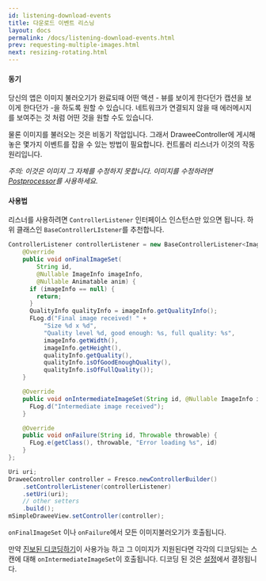 ```yaml
---
id: listening-download-events
title: 다운로드 이벤트 리스닝
layout: docs
permalink: /docs/listening-download-events.html
prev: requesting-multiple-images.html
next: resizing-rotating.html
---
```


#### 동기

당신의 앱은 이미지 불러오기가 완료되때 어떤 액션 - 뷰를 보이게 한다던가 캡션을 보이게 한다던가 -을 하도록 원할 수 있습니다. 네트워크가 연결되지 않을 때 에러메시지를 보여주는 것 처럼 어떤 것을 원할 수도 있습니다.

물론 이미지를 불러오는 것은 비동기 작업입니다. 그래서 DraweeController에 게시해 놓은 몇가지 이벤트를 잡을 수 있는 방법이 필요합니다. 컨트롤러 리스너가 이것의 작동원리입니다.

*주의: 이것은 이미지 그 자체를 수정하지 못합니다. 이미지를 수정하려면 [Postprocessor](modifying-image.html)를 사용하세요.*

#### 사용법

리스너를 사용하려면 `ControllerListener` 인터페이스 인스턴스만 있으면 됩니다. 하위 클래스인 `BaseControllerLIstener`를 추천합니다.

```java
ControllerListener controllerListener = new BaseControllerListener<ImageInfo>() {
    @Override
    public void onFinalImageSet(
        String id,
        @Nullable ImageInfo imageInfo,
        @Nullable Animatable anim) {
      if (imageInfo == null) {
        return;
      }
      QualityInfo qualityInfo = imageInfo.getQualityInfo();
      FLog.d("Final image received! " +
          "Size %d x %d",
          "Quality level %d, good enough: %s, full quality: %s",
          imageInfo.getWidth(),
          imageInfo.getHeight(),
          qualityInfo.getQuality(),
          qualityInfo.isOfGoodEnoughQuality(),
          qualityInfo.isOfFullQuality());
    }

    @Override
    public void onIntermediateImageSet(String id, @Nullable ImageInfo imageInfo) {
      FLog.d("Intermediate image received");
    }

    @Override
    public void onFailure(String id, Throwable throwable) {
      FLog.e(getClass(), throwable, "Error loading %s", id)
    }
};

Uri uri;
DraweeController controller = Fresco.newControllerBuilder()
    .setControllerListener(controllerListener)
    .setUri(uri);
    // other setters
    .build();
mSimpleDraweeView.setController(controller);
```

`onFinalImageSet` 이나 `onFailure`에서 모든 이미지불러오기가 호출됩니다.

만약 [진보된 디코딩하기](progressive-jpegs.html)이 사용가능 하고 그 이미지가 지원된다면 각각의 디코딩되는 스캔에 대해 `onIntermediateImageSet`이 호출됩니다. 디코딩 된 것은 [설정](progressive-jpegs.html)에서 결정됩니다.